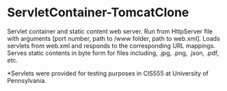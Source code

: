 # ServletContainer-TomcatClone

Servlet container and static content web server. Run from HttpServer file with arguments [port number, path to /www folder, path to web.xml]. Loads servlets from web.xml and responds to the corresponding URL mappings. Serves static contents in byte form for files including, .jpg, .png, .json, .pdf, etc.

*Servlets were provided for testing purposes in CIS555 at University of Pennsylvania.
